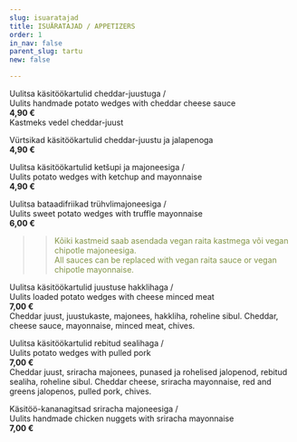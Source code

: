 ```yaml
---
slug: isuaratajad
title: ISUÄRATAJAD / APPETIZERS
order: 1
in_nav: false
parent_slug: tartu
new: false

---
```

Uulitsa käsitöökartulid cheddar-juustuga /  
Uulits handmade potato wedges with cheddar cheese sauce  
**4,90 €**  
<span class="koostis">Kastmeks vedel cheddar-juust</span>

<span class="spicy"></span>
Vürtsikad käsitöökartulid cheddar-juustu ja jalapenoga  
**4,90 €**

Uulitsa käsitöökartulid ketšupi ja majoneesiga /  
Uulits potato wedges with ketchup and mayonnaise  
**4,90 €**

<span class="special"></span> Uulitsa bataadifriikad trühvlimajoneesiga /  
Uulits sweet potato wedges with truffle mayonnaise  
**6,00 €**

> </span>

> > <span style="color: #839446;">Kõiki kastmeid saab asendada vegan raita kastmega või vegan chipotle majoneesiga.  
> > All sauces can be replaced with vegan raita sauce or vegan chipotle mayonnaise.</span>
> >
> > <span class="vege"></span><span class="vegan"></span>

Uulitsa käsitöökartulid juustuse hakklihaga /  
Uulits loaded potato wedges with cheese minced meat  
**7,00 €**  
<span class="koostis">Cheddar juust, juustukaste, majonees, hakkliha, roheline sibul. Cheddar, cheese sauce, mayonnaise, minced meat, chives.</span>

<span class="spicy"></span> Uulitsa käsitöökartulid rebitud sealihaga /  
Uulits potato wedges with pulled pork  
**7,00 €**  
<span class="koostis">Cheddar juust, sriracha majonees, punased ja rohelised jalopenod, rebitud sealiha, roheline sibul. Cheddar cheese, sriracha mayonnaise, red and greens jalopenos, pulled pork, chives.</span>

<span class="spicy"></span> Käsitöö-kananagitsad sriracha majoneesiga /  
Uulits handmade chicken nuggets with sriracha mayonnaise  
**7,00 €**